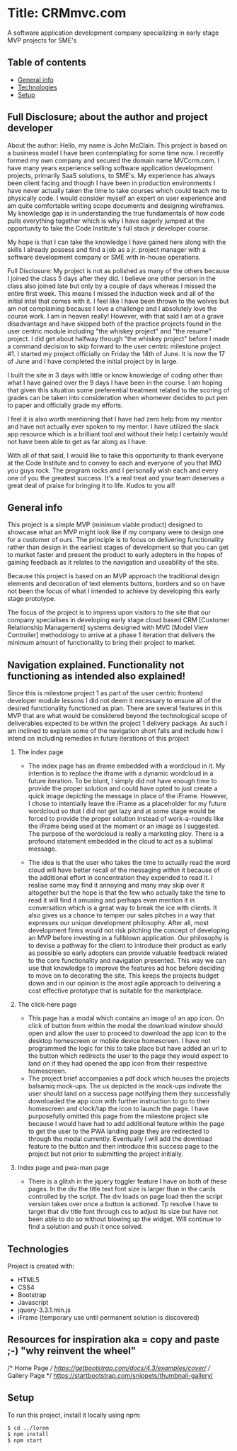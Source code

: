 # Title: CRMmvc.com

A software application development company specializing in early stage MVP projects for SME's


## Table of contents
* [General info](#general-info)
* [Technologies](#technologies)
* [Setup](#setup)

## Full Disclosure; about the author and project developer

About the author: Hello, my name is John McClain. This project is based on a business model I have been contemplating for some time now. I recently formed my own company and secured the domain name MVCcrm.com. I have many years experience selling software application development projects, primarily SaaS solutions, to SME's. My experience has always been client facing and though I have been in production environments I have never actually taken the time to take courses which could teach me to physically code. I would consider myself an expert on user experience and am quite comfortable writing scope documents and designing wireframes. My knowledge gap is in understanding the true fundamentals of how code pulls everything together which is why I have eagerly jumped at the opportunity to take the Code Institute's full stack jr developer course.

My hope is that I can take the knowledge I have gained here along with the skills I already possess and find a job as a jr. project manager with a software development company or SME with in-house operations.

Full Disclosure: My project is not as polished as many of the others because I joined the class 5 days after they did. I believe one other person in the class also joined late but only by a couple of days whereas I missed the entire first week. This means I missed the induction week and all of the initial intel that comes with it. I feel like I have been thrown to the wolves but am not complaining because I love a challenge and I absolutely love the course work. I am in heaven really! However, with that said I am at a grave disadvantage and have skipped both of the practice projects found in the user centric module including "the whiskey project" and "the resume" project. I did get about halfway through "the whiskey project" before I made a command decision to skip forward to the user centric milestone project #1. I started my project officially on Friday the 14th of June. It is now the 17 of June and I have completed the initial project by in large.

I built the site in 3 days with little or know knowledge of coding other than what I have gained over the 9 days I have been in the course. I am hoping that given this situation some preferential treatment related to the scoring of grades can be taken into consideration when whomever decides to put pen to paper and officially grade my efforts.

I feel it is also worth mentioning that I have had zero help from my mentor and have not actually ever spoken to my mentor. I have utilized the slack app resource which is a brilliant tool and without their help I certainly would not have been able to get as far along as I have.

With all of that said, I would like to take this opportunity to thank everyone at the Code Institute and to convey to each and everyone of you that IMO you guys rock. The program rocks and I personally wish each and every one of you the greatest success. It's a real treat and your team deserves a great deal of praise for bringing it to life. Kudos to you all!



## General info

This project is a simple MVP (minimum viable product) designed to showcase what an MVP might look like if my company were to design one for a customer of ours. The principle is to focus on delivering functionality rather than design in the earliest stages of development so that you can get to market faster and present the product to early adopters in the hopes of gaining feedback as it relates to the navigation and useability of the site.

Because this project is based on an MVP approach the traditional design elements and decoration of text elements buttons, borders and so on have not been the focus of what I intended to achieve by developing this early stage prototype.

The focus of the project is to impress upon visitors to the site that our company specialises in developing early stage cloud based CRM [Customer Relationship Management] systems designed with MVC [Model View Controller] methodology to arrive at a phase 1 iteration that delivers the minimum amount of functionality to bring their project to market.

## Navigation explained. Functionality not functioning as intended also explained!

Since this is milestone project 1 as part of the user centric frontend developer module lessons I did not deem it necessary to ensure all of the desired functionality functioned as plan. There are several features in this MVP that are what would be considered beyond the technological scope of deliverables expected to be within the project 1 delivery package. As such I am inclined to explain some of the navigation short falls and include how I intend on including remedies in future iterations of this project

1. The index page

    - The index page has an iframe embedded with a wordcloud in it. My intention is to replace the iframe with a dynamic wordcloud in a future iteration. To be blunt, I simply did not have enough time to provide the proper solution and could have opted to just create a quick image depicting the message in place of the iFrame. However, I chose to intentially leave the iFrame as a placeholder for my future wordcloud so that I did not get lazy and at some stage would be forced to provide the proper solution instead of work-a-rounds like the iFrame being used at the moment or an image as I suggested. The purpose of the wordcloud is really a marketing ploy. There is a profound statement embedded in the cloud to act as a sublimal message.

    - The idea is that the user who takes the time to actually read the word cloud will have better recall of the messaging within it because of the additional effort in concentration they expended to read it. I realise some may find it annoying and many may skip over it altogether but the hope is that the few who actually take the time to read it will find it amusing and perhaps even mention it in conversation which is a great way to break the ice with clients. It also gives us a chance to temper our sales pitches in a way that expresses our unique development philosophy. After all, most development firms would not risk pitching the concept of developing an MVP before investing in a fullblown application. Our philosophy is to devise a pathway for the client to introduce their product as early as possible so early adopters can provide valuable feedback related to the core functionality and navigation presented. This way we can use that knowledge to improve the features ad hoc before deciding to move on to decorating the site. This keeps the projects budget down and in our opinion is the most agile approach to delivering a cost effective prototype that is suitable for the marketplace.

2. The click-here page
    - This page has a modal which contains an image of an app icon. On click of button from within the modal the download window should open and allow the user to proceed to download the app icon to the desktop homescreen or mobile device homescreen. I have not programmed the logic for this to take place but have added an url to the button which redirects the user to the page they would expect to land on if they had opened the app icon from their respective homescreen.
    - The project brief accompanies a pdf dock which houses the projects balsamiq mock-ups. The ux depicted in the mock-ups indivate the user should land on a success page notifying them they successfully downloaded the app icon with further instruction to go to their homescreen and clock/tap the icon to launch the page. I have purposefully omitted this page from the milestone project site because I would have had to add additional feature within the page to get the user to the PWA landing page they are redirected to through the modal currently. Eventually I will add the download feature to the button and then introduce this success page to the project but not prior to submitting the project initially.

3. Index page and pwa-man page
    - There is a glitxh in the jquery toggler feature I have on both of these pages. In the div the title text font size is larger than in the cards controlled by the script. The div loads on page load then the script version takes over once a button is actioned. Tp resolve I have to target that div title font through css to adjust its size but have not been able to do so without blowing up the widget. Will continue to find a solution and push it once solved. 
	
## Technologies
Project is created with:
* HTML5
* CSS4
* Bootstrap 
* Javascript
* jquery-3.3.1.min.js
* iFrame (temporary use until permanent solution is discovered)

## Resources for inspiration aka = copy and paste ;-) "why reinvent the wheel"
/* Home Page */ https://getbootstrap.com/docs/4.3/examples/cover/
/* Gallery Page */ https://startbootstrap.com/snippets/thumbnail-gallery/
	
## Setup
To run this project, install it locally using npm:

```
$ cd ../lorem
$ npm install
$ npm start
```